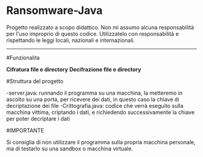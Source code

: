 # Ransomware-Java

Progetto realizzato a scopo didattico.
Non mi assumo alcuna responsabilità per l'uso improprio di questo codice. 
Utilizzatelo con responsabilità e rispettando le leggi locali, nazionali e internazionali.

---

#Funzionalita

**Cifratura file e directory**
**Decifrazione file e directory**


#Struttura del progetto

-server.java: runnando il programma su una macchina, la metteremo in ascolto su una porta, per ricevere dei dati, in questo caso la chiave di decriptazione dei file
-Crittografia.java: codice che verrà eseguito sulla macchina vittima, criptando i dati, e richiedendo successivamente la chiave per poter decriptare i dati

#IMPORTANTE

Si consiglia di non utilizzare il programma sulla propria macchina personale, ma di testarlo su una sandbox o macchina virtuale.

